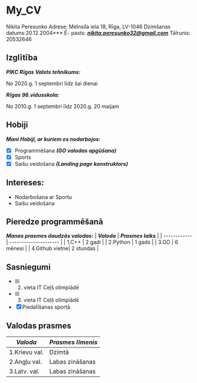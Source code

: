 # My_CV
Nikita Peresunko
Adrese: Melnsila iela 18, Rīga, LV-1046
Dzimšanas datums:20.12.2004***
Ē- pasts:
***nikita.peresunko32@gmail.com***
Tālrunis: 20532646

## Izglītība

***PIKC Rīgas Valsts tehnikums:***

No 2020.g. 1 septembri līdz šai dienai

***Rīgas 96.vidusskola:***

No 2010.g. 1 septembri līdz 2020.g. 20 maijam

## Hobiji
 ***Mani Hobiji, ar kuriem es nodarbojos:***
 - [x] Programmēšana ***(GO valodas apgūšana)***
 - [x] Sports
 - [x] Saišu veidošana ***(Landing page konstruktors)***

## Intereses:

* Nodarbošana ar Sportu
* Saišu veidošana
 
## Pieredze programmēšanā
***Manas prasmes daudzās valodas:***
| ***Valoda***    | ***Prasmes laiks***   |
| ------------    | --------------------- |
|  1.C++          |       2 gadi          |
|  2.Python       |       1 gads          |
|  3.GO           |       6 mēnesi        |
|  4.Github vietne|       2 stundas       |

## Sasniegumi
 - [x] 2. vieta IT Ceļš olimpiādē 
 - [x] 3. vieta IT Ceļš olimpiādē 
 - [x] Piedalīšanas sportā  

## Valodas prasmes
| ***Valoda***    | ***Prasmes līmenis*** |
| ------------    | --------------------- |
|  1.Krievu val.  |        Dzimtā         |
|  2.Angļu val.   |     Labas zināšanas   |
|  3.Latv. val.   |     Labas zināšanas   |
